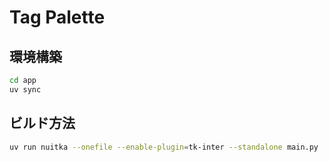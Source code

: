 # Tag Palette

## 環境構築

```bash
cd app
uv sync
```

## ビルド方法

```bash
uv run nuitka --onefile --enable-plugin=tk-inter --standalone main.py
```
